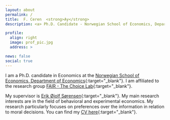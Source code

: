 ```yaml
---
layout: about
permalink: /
title:  F. Ceren  <strong>Ay</strong>
description: <a> Ph.D. Candidate - Norwegian School of Economics, Department of Economics </a>

profile:
  align: right
  image: prof_pic.jpg
  address: >

news: false
social: true
---
```


I am a Ph.D. candidate in Economics at the [Norwegian School of Economics, Department of Economics](https://www.nhh.no/en/departments/economics/){:target="\_blank"}. I am affiliated to the research group [FAIR - The Choice Lab](https://www.nhh.no/en/research-centres/fair/about/){:target="\_blank"}. 

My supervisor is [Erik Øiolf Sørensen](https://www.nhh.no/en/employees/faculty/erik-oiolf-sorensen/){:target="\_blank"}. My main research interests are in the field of behavioral and experimental economics. My research particularly focuses on preferences over the information in relation to moral decisions. 
You can find my [CV here](/assets/pdf/Ay_CV.pdf){:target="\_blank"}.
